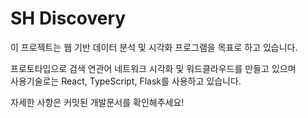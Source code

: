 # SH Discovery

이 프로젝트는 웹 기반 데이터 분석 및 시각화 프로그램을 목표로 하고 있습니다.

프로토타입으로 검색 연관어 네트워크 시각화 및 워드클라우드를 만들고 있으며\
사용기술로는 React, TypeScript, Flask를 사용하고 있습니다.

자세한 사항은 커밋된 개발문서를 확인해주세요!
